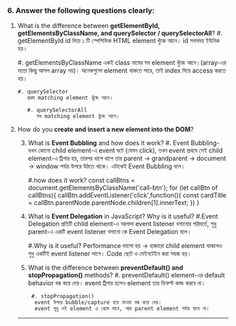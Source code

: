 

### 6. Answer the following questions clearly:

1. What is the difference between **getElementById, getElementsByClassName, and querySelector / querySelectorAll**?
    #. getElementById
     id দিয়ে ১ টি স্পেসিফিক HTML element খুঁজে আনে। id সবসময় ইউনিক হয়।

     #. getElementsByClassName
       একই class নামের সব element খুঁজে আনে।(array-এর মতো কিন্তু আসল array নয়)।
       অনেকগুলো element থাকতে পারে, তাই index দিয়ে access করতে হয়।

       #. querySelector
          প্রথম matching element খুঁজে আনে।

          #. querySelectorAll
             সব matching element খুঁজে আনে।


2. How do you **create and insert a new element into the DOM**?
    <script>
    // ধাপ ১: নতুন element তৈরি
    let newElement = document.createElement("p");

    // ধাপ ২: কনটেন্ট ও class যোগ
    newElement.innerText = "Hello! I am a new paragraph.";
    newElement.className = "highlight";

    // ধাপ ৩: parent container খুঁজে বের করা
    let container = document.getElementById("container");

    // ধাপ ৪: নতুন element DOM এ বসানো
    container.appendChild(newElement);
  </script>



3. What is **Event Bubbling** and how does it work?
   #. Event Bubbling-
    যখন কোনো child element-এ event ঘটে (যেমন click), তখন event প্রথমে সেই child element-এ ট্রিগার হয়,
     তারপর ধাপে ধাপে তার parent → grandparent → document → window পর্যন্ত উপরে উঠতে থাকে।
      এটাকেই Event Bubbling বলে।

      #.how does it work?
        const callBtns = document.getElementsByClassName('call-btn');
         for (let callBtn of callBtns){
         callBtn.addEventListener('click',function(){
          const cardTitle = callBtn.parentNode.parentNode.children[1].innerText;
           })
        }
4. What is **Event Delegation** in JavaScript? Why is it useful?
    #.Event Delegation
      প্রতিটি child element-এ আলাদা event listener বসানোর পরিবর্তে, 
       শুধু parent-এ একটি event listener বসানো কে  Event Delegation বলে। 

      #.Why is it useful?
       Performance ভালো হয় → হাজারো child element থাকলেও শুধু একটিই event listener লাগে।
        Code ছোট ও মেইনটেইন করা সহজ হয়।
5. What is the difference between **preventDefault() and stopPropagation()** methods?
      #. preventDefault()
        element-এর default behavior বন্ধ করে দেয়।
        event ট্রিগার হলেও element তার ডিফল্ট কাজ করবে না।

        #. stopPropagation()
         event উপরে bubble/capture হয়ে যাওয়া বন্ধ করে দেয়।
         event শুধু ওই element এ থেমে যাবে, আর parent element পর্যন্ত যাবে না।

---

